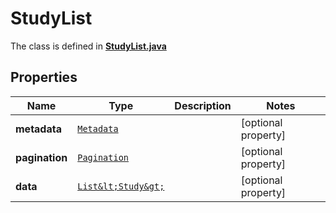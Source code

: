 

# StudyList

The class is defined in **[StudyList.java](../../src/main/java/org/openapitools/model/StudyList.java)**

## Properties

Name | Type | Description | Notes
------------ | ------------- | ------------- | -------------
**metadata** | [`Metadata`](Metadata.md) |  |  [optional property]
**pagination** | [`Pagination`](Pagination.md) |  |  [optional property]
**data** | [`List&lt;Study&gt;`](Study.md) |  |  [optional property]





